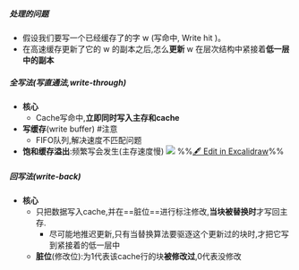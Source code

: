 ##### 处理的问题
- 假设我们要写一个已经缓存了的字 w (写命中, Write hit )。
- 在高速缓存更新了它的 w 的副本之后,怎么**更新** w 在层次结构中紧接着**低一层中的副本**
##### 全写法(写直通法,write-through)
- **核心**
	- Cache写命中,**立即同时写入主存和cache**
- **写缓存**(write buffer) #注意
	- FIFO队列,解决速度不匹配问题
- **饱和缓存溢出**:频繁写会发生(主存速度慢)
![](%E9%AB%98%E9%80%9F%E7%BC%93%E5%86%B2%E5%AD%98%E5%82%A8%E5%99%A8%202022-09-12%2015.37.12.excalidraw.svg)
%%[🖋 Edit in Excalidraw](%E9%AB%98%E9%80%9F%E7%BC%93%E5%86%B2%E5%AD%98%E5%82%A8%E5%99%A8%202022-09-12%2015.37.12.excalidraw.md)%%
##### 回写法(write-back)
- **核心**
	- 只把数据写入cache,并在==脏位==进行标注修改,**当块被替换时**才写回主存.
		- 尽可能地推迟更新,只有当替换算法要驱逐这个更新过的块时,才把它写到紧接着的低一层中
	- **脏位**(修改位):为1代表该cache行的块**被修改过**,0代表没修改